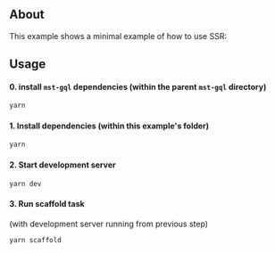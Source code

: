 ## About

This example shows a minimal example of how to use SSR:

## Usage

#### 0. install `mst-gql` dependencies (within the parent `mst-gql` directory)

```bash
yarn
```

#### 1. Install dependencies (within this example's folder)

```bash
yarn
```

#### 2. Start development server

```bash
yarn dev
```

#### 3. Run scaffold task

(with development server running from previous step)
```bash
yarn scaffold
```
